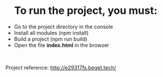 <ul>
  <h1>To run the project, you must:</h2>
  <li>Go to the project directory in the console</li>
  <li>Install all modules (npm install)</li>
  <li>Build a project (npm run build)</li>
  <li>Open the file <b>index.html</b> in the browser</li>
</ul>
<br/>
<p>Project reference: <a href="http://e29317fs.beget.tech/">http://e29317fs.beget.tech/</a></p>
